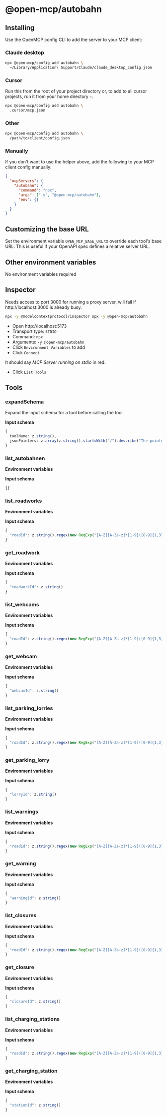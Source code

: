 # @open-mcp/autobahn

## Installing

Use the OpenMCP config CLI to add the server to your MCP client:

### Claude desktop

```bash
npx @open-mcp/config add autobahn \
  ~/Library/Application\ Support/Claude/claude_desktop_config.json
```

### Cursor

Run this from the root of your project directory or, to add to all cursor projects, run it from your home directory `~`.

```bash
npx @open-mcp/config add autobahn \
  .cursor/mcp.json
```

### Other

```bash
npx @open-mcp/config add autobahn \
  /path/to/client/config.json
```

### Manually

If you don't want to use the helper above, add the following to your MCP client config manually:

```json
{
  "mcpServers": {
    "autobahn": {
      "command": "npx",
      "args": ["-y", "@open-mcp/autobahn"],
      "env": {}
    }
  }
}
```

## Customizing the base URL

Set the environment variable `OPEN_MCP_BASE_URL` to override each tool's base URL. This is useful if your OpenAPI spec defines a relative server URL.

## Other environment variables

No environment variables required

## Inspector

Needs access to port 3000 for running a proxy server, will fail if http://localhost:3000 is already busy.

```bash
npx -y @modelcontextprotocol/inspector npx -y @open-mcp/autobahn
```

- Open http://localhost:5173
- Transport type: `STDIO`
- Command: `npx`
- Arguments: `-y @open-mcp/autobahn`
- Click `Environment Variables` to add
- Click `Connect`

It should say _MCP Server running on stdio_ in red.

- Click `List Tools`

## Tools

### expandSchema

Expand the input schema for a tool before calling the tool

**Input schema**

```ts
{
  toolName: z.string(),
  jsonPointers: z.array(z.string().startsWith("/").describe("The pointer to the JSON schema object which needs expanding")).describe("A list of JSON pointers"),
}
```

### list_autobahnen

**Environment variables**



**Input schema**

```ts
{}
```

### list_roadworks

**Environment variables**



**Input schema**

```ts
{
  "roadId": z.string().regex(new RegExp("[A-Z][A-Za-z]*[1-9]([0-9]{1,3})?(\\/[A-Z][A-Za-z]*[1-9]([0-9]{1,3})?)?")).describe("Kann jede gültige Straßenbezeichnung sein (nicht auf Autobahnen beschränkt). Die Gültigkeit wird nicht überprüft: Abfragen mit nicht existierenden Straßenbezeichnungen liefern einen leeren Datensatz zurück. Die Schreibweise kann von der sonst üblichen Form abweichen (z.B. S1234 statt St1234 für Staatsstraßen).\n")
}
```

### get_roadwork

**Environment variables**



**Input schema**

```ts
{
  "roadworkId": z.string()
}
```

### list_webcams

**Environment variables**



**Input schema**

```ts
{
  "roadId": z.string().regex(new RegExp("[A-Z][A-Za-z]*[1-9]([0-9]{1,3})?(\\/[A-Z][A-Za-z]*[1-9]([0-9]{1,3})?)?")).describe("Kann jede gültige Straßenbezeichnung sein (nicht auf Autobahnen beschränkt). Die Gültigkeit wird nicht überprüft: Abfragen mit nicht existierenden Straßenbezeichnungen liefern einen leeren Datensatz zurück. Die Schreibweise kann von der sonst üblichen Form abweichen (z.B. S1234 statt St1234 für Staatsstraßen).\n")
}
```

### get_webcam

**Environment variables**



**Input schema**

```ts
{
  "webcamId": z.string()
}
```

### list_parking_lorries

**Environment variables**



**Input schema**

```ts
{
  "roadId": z.string().regex(new RegExp("[A-Z][A-Za-z]*[1-9]([0-9]{1,3})?(\\/[A-Z][A-Za-z]*[1-9]([0-9]{1,3})?)?")).describe("Kann jede gültige Straßenbezeichnung sein (nicht auf Autobahnen beschränkt). Die Gültigkeit wird nicht überprüft: Abfragen mit nicht existierenden Straßenbezeichnungen liefern einen leeren Datensatz zurück. Die Schreibweise kann von der sonst üblichen Form abweichen (z.B. S1234 statt St1234 für Staatsstraßen).\n")
}
```

### get_parking_lorry

**Environment variables**



**Input schema**

```ts
{
  "lorryId": z.string()
}
```

### list_warnings

**Environment variables**



**Input schema**

```ts
{
  "roadId": z.string().regex(new RegExp("[A-Z][A-Za-z]*[1-9]([0-9]{1,3})?(\\/[A-Z][A-Za-z]*[1-9]([0-9]{1,3})?)?")).describe("Kann jede gültige Straßenbezeichnung sein (nicht auf Autobahnen beschränkt). Die Gültigkeit wird nicht überprüft: Abfragen mit nicht existierenden Straßenbezeichnungen liefern einen leeren Datensatz zurück. Die Schreibweise kann von der sonst üblichen Form abweichen (z.B. S1234 statt St1234 für Staatsstraßen).\n")
}
```

### get_warning

**Environment variables**



**Input schema**

```ts
{
  "warningId": z.string()
}
```

### list_closures

**Environment variables**



**Input schema**

```ts
{
  "roadId": z.string().regex(new RegExp("[A-Z][A-Za-z]*[1-9]([0-9]{1,3})?(\\/[A-Z][A-Za-z]*[1-9]([0-9]{1,3})?)?")).describe("Kann jede gültige Straßenbezeichnung sein (nicht auf Autobahnen beschränkt). Die Gültigkeit wird nicht überprüft: Abfragen mit nicht existierenden Straßenbezeichnungen liefern einen leeren Datensatz zurück. Die Schreibweise kann von der sonst üblichen Form abweichen (z.B. S1234 statt St1234 für Staatsstraßen).\n")
}
```

### get_closure

**Environment variables**



**Input schema**

```ts
{
  "closureId": z.string()
}
```

### list_charging_stations

**Environment variables**



**Input schema**

```ts
{
  "roadId": z.string().regex(new RegExp("[A-Z][A-Za-z]*[1-9]([0-9]{1,3})?(\\/[A-Z][A-Za-z]*[1-9]([0-9]{1,3})?)?")).describe("Kann jede gültige Straßenbezeichnung sein (nicht auf Autobahnen beschränkt). Die Gültigkeit wird nicht überprüft: Abfragen mit nicht existierenden Straßenbezeichnungen liefern einen leeren Datensatz zurück. Die Schreibweise kann von der sonst üblichen Form abweichen (z.B. S1234 statt St1234 für Staatsstraßen).\n")
}
```

### get_charging_station

**Environment variables**



**Input schema**

```ts
{
  "stationId": z.string()
}
```
